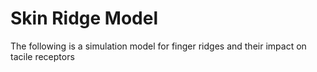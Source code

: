 # Skin Ridge Model

The following is a simulation model for finger ridges and their impact on tacile receptors
